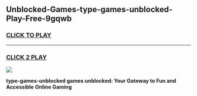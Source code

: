 
## Unblocked-Games-type-games-unblocked-Play-Free-9gqwb
<h3>
<a href="https://premium76.site?title=type-games-unblocked&ref=23A">CLICK TO PLAY</a></h3>
<hr>

<h3>
<a href="https://premium76.site?title=type-games-unblocked&ref=23A">CLICK 2 PLAY</a>
  
</h3>

<a href="https://premium76.site?title=type-games-unblocked&ref=23A"><img src="https://clearcache.store/games.png"></a>


**type-games-unblocked games unblocked: Your Gateway to Fun and Accessible Online Gaming**
